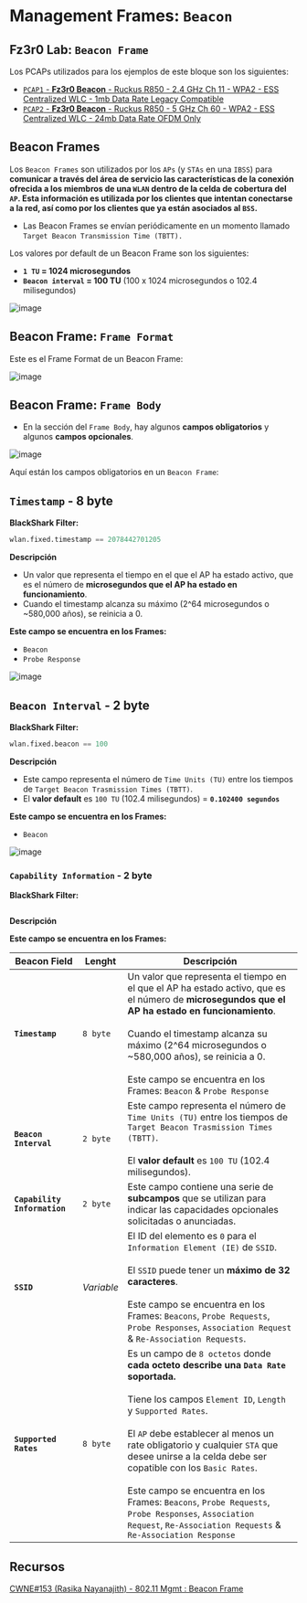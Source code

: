 # Management Frames: `Beacon`

## Fz3r0 Lab: `Beacon Frame`

Los PCAPs utilizados para los ejemplos de este bloque son los siguientes:

- [`PCAP1` - **Fz3r0 Beacon** - Ruckus R850 - 2.4 GHz Ch 11 - WPA2 - ESS Centralized WLC - 1mb Data Rate Legacy Compatible](https://github.com/Fz3r0/Fz3r0_-_BlackShark/files/11779892/Beacon_Fz3r0_CH_11.zip)
- [`PCAP2` - **Fz3r0 Beacon** - Ruckus R850 - 5 GHz Ch 60 - WPA2 - ESS Centralized WLC - 24mb Data Rate OFDM Only](https://github.com/Fz3r0/Fz3r0_-_BlackShark/files/11779906/Beacon_Fz3r0_CH_60.zip)


## Beacon Frames

Los `Beacon Frames` son utilizados por los `APs` (y `STAs` en una `IBSS`) para **comunicar a través del área de servicio las características de la conexión ofrecida a los miembros de una `WLAN` dentro de la celda de cobertura del `AP`. Esta información es utilizada por los clientes que intentan conectarse a la red, así como por los clientes que ya están asociados al `BSS`.**

- Las Beacon Frames se envían periódicamente en un momento llamado `Target Beacon Transmission Time (TBTT).`

Los valores por default de un Beacon Frame son los siguientes:

- **`1 TU` = 1024 microsegundos**
- **`Beacon interval`  = 100 TU** (100 x 1024 microsegundos o 102.4 milisegundos)

![image](https://github.com/Fz3r0/Fz3r0_-_BlackShark/assets/94720207/88424fcf-e9cf-4889-801a-69fbaa74c44a)

## Beacon Frame: `Frame Format`

Este es el Frame Format de un Beacon Frame:

![image](https://github.com/Fz3r0/Fz3r0_-_BlackShark/assets/94720207/2ac8ca5b-c2c8-4fe2-9fea-764ff9e57f77)

## Beacon Frame: `Frame Body`

- En la sección del `Frame Body`, hay algunos **campos obligatorios** y algunos **campos opcionales**. 

![image](https://github.com/Fz3r0/Fz3r0_-_BlackShark/assets/94720207/1c129e19-63c3-465a-9423-f48420682ea6)

Aquí están los campos obligatorios en un `Beacon Frame`:

## `Timestamp` - 8 byte

**BlackShark Filter:**

````py
wlan.fixed.timestamp == 2078442701205
````

**Descripción**

- Un valor que representa el tiempo en el que el AP ha estado activo, que es el número de **microsegundos que el AP ha estado en funcionamiento**.
- Cuando el timestamp alcanza su máximo (2^64 microsegundos o ~580,000 años), se reinicia a 0. 

**Este campo se encuentra en los Frames:**

- `Beacon` 
- `Probe Response`    

![image](https://github.com/Fz3r0/Fz3r0_-_BlackShark/assets/94720207/f5f9fcbb-cbf5-4056-90aa-a1c79f16eabd)

## `Beacon Interval` - 2 byte

**BlackShark Filter:**

````py
wlan.fixed.beacon == 100
````

**Descripción**

- Este campo representa el número de `Time Units (TU)` entre los tiempos de `Target Beacon Trasmission Times (TBTT)`.
- El **valor default** es `100 TU` (102.4 milisegundos) = **`0.102400 segundos`**

**Este campo se encuentra en los Frames:**

- `Beacon` 

![image](https://github.com/Fz3r0/Fz3r0_-_BlackShark/assets/94720207/89935078-04ed-49dc-88ae-fbd0b8c2d053)

### `Capability Information` - 2 byte

**BlackShark Filter:**

````py

````

**Descripción**


**Este campo se encuentra en los Frames:**







| **Beacon Field**             | **Lenght** | **Descripción**                                                                                                                                                                                                                                                                                                                                                                                                                                                                            |
|------------------------------|------------|--------------------------------------------------------------------------------------------------------------------------------------------------------------------------------------------------------------------------------------------------------------------------------------------------------------------------------------------------------------------------------------------------------------------------------------------------------------------------------------------|
| **`Timestamp`**              | `8 byte`   | Un valor que representa el tiempo en el que el AP ha estado activo, que es el número de **microsegundos que el AP ha estado en funcionamiento**.<br> <br>Cuando el timestamp alcanza su máximo (2^64 microsegundos o ~580,000 años), se reinicia a 0. <br><br>Este campo se encuentra en los Frames: `Beacon` & `Probe Response`                                                                                                                                                           |
| **`Beacon Interval`**        | `2 byte`   | Este campo representa el número de `Time Units (TU)` entre los tiempos de `Target Beacon Trasmission Times (TBTT)`.<br><br>El **valor default** es `100 TU` (102.4 milisegundos).                                                                                                                                                                                                                                                                                                          |
| **`Capability Information`** | `2 byte`   | Este campo contiene una serie de **subcampos** que se utilizan para indicar las capacidades opcionales solicitadas o anunciadas.                                                                                                                                                                                                                                                                                                                                                           |
| **`SSID`**                   | _Variable_ | El ID del elemento es `0` para el `Information Element (IE)` de `SSID`. <br><br>El `SSID` puede tener un **máximo de 32 caracteres**. <br><br>Este campo se encuentra en los Frames: `Beacons`, `Probe Requests`, `Probe Responses`, `Association Request` & `Re-Association Requests`.                                                                                                                                                                                                    |
| **`Supported Rates`**        | `8 byte`   | Es un campo de `8 octetos` donde **cada octeto describe una `Data Rate` soportada.** <br><br>Tiene los campos `Element ID`, `Length` y `Supported Rates`. <br><br>El `AP` debe establecer al menos un rate obligatorio y cualquier `STA` que desee unirse a la celda debe ser copatible con los `Basic Rates`. <br><br>Este campo se encuentra en los Frames: `Beacons`, `Probe Requests`, `Probe Responses`, `Association Request`, `Re-Association Requests` & `Re-Association Response` |

## Recursos

[CWNE#153 (Rasika Nayanajith) - 802.11 Mgmt : Beacon Frame](https://mrncciew.com/2014/10/08/802-11-mgmt-beacon-frame/)
